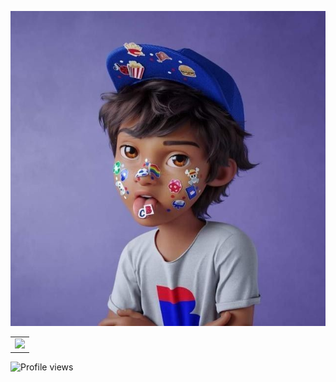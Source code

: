 ![Image of Info](https://github.com/ajit-bahari/ajju/blob/main/info.png)

<table>
  <tr>
    <td valign="top"><img src="https://github-readme-stats.vercel.app/api?username=ajit-bahari&show_icons=true&title_color=ffffff&icon_color=34abeb&text_color=ffffff&bg_color=000000"/></td>
  </tr>
</table>


    
![Profile views](https://komarev.com/ghpvc/?username=Ajit-Bahari&color=blue&style=flat-square&label=Profile+Views)



